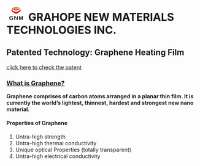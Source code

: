# <img src="https://github.com/AckmeYe/AckmeYe.github.io/blob/master/images/Company%20Logo.png?raw=true" width="10%" height="10%" /> GRAHOPE NEW MATERIALS TECHNOLOGIES INC.

## Patented Technology: Graphene Heating Film
[click here to check the patent](https://patentscope.wipo.int/search/en/detail.jsf?docId=WO2016169481&redirectedID=true)

### [What is Graphene?](https://en.wikipedia.org/wiki/Graphene)

**Graphene comprises of carbon atoms arranged in a planar thin film. It is currently the world’s lightest, thinnest, hardest and strongest new nano material.**
#### Properties of Graphene
1. Untra-high strength
2. Untra-high thermal conductivity
3. Unique optical Properties (totally transparent)
4. Untra-high electrical conductivity
